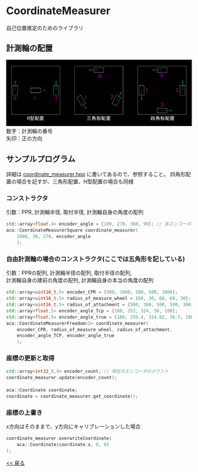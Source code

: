 # CoordinateMeasurer

自己位置推定のためのライブラリ


## 計測輪の配置
![計測輪配置の図](measuring_wheel_position.png "計測輪配置")
数字：計測輪の番号  
矢印：正の方向  


## サンプルプログラム
詳細は [coordinate_measurer.hpp](..\coordinate_measurer.hpp) に書いてあるので、参照すること。
四角形配置の場合を記すが、三角形配置、H型配置の場合も同様

### コンストラクタ
引数：PPR, 計測輪半径, 取付半径, 計測輪自身の角度の配列
```C++
std::array<float,4> encoder_angle = {180, 270, 360, 90}; // 各エンコーダの角度
aca::CoordinateMeasurerSquare coordinate_measurer(
    1000, 30, 270, encoder_angle
    );
```

### 自由計測輪の場合のコンストラクタ(ここでは五角形を記している)      
引数：PPRの配列, 計測輪半径の配列, 取付半径の配列,  
計測輪自身の建前の角度の配列, 計測輪自身の本当の角度の配列 
```C++
std::array<uint16_t,5> encoder_CPR = {500, 1000, 500, 500, 1000};
std::array<uint16_t,5> radius_of_measure_wheel = {60, 30, 60, 60, 30};
std::array<uint16_t,5> radius_of_attachment = {500, 300, 500, 500, 300};
std::array<float,5> encoder_angle_Tcp = {180, 252, 324, 36, 108};
std::array<float,5> encoder_angle_true = {180, 250.4, 324.02, 36.5, 108};
aca::CoordinateMeasurerFreedom<5> coordinate_measurer(
    encoder_CPR, radius_of_measure_wheel, radius_of_attachment,
    encoder_angle_TCP, encoder_angle_true
    );
```

### 座標の更新と取得
```C++
std::array<int32_t,4> encoder_count; // 現在のエンコーダのカウント
coordinate_measurer.update(encoder_count);

aca::Coordinate coordinate;
coordinate = coordinate_measurer.get_coordinate();
```

### 座標の上書き
x方向はそのままで、y方向にキャリブレーションした場合
```C++
coordinate_measurer.overwriteCoordinate(
    aca::Coordinate{coordinate.x, 0, 0}
);
```

[<< 戻る](../README.md)